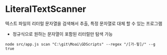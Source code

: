 # LiteralTextScanner
텍스트 파일의 리터럴 문자열을 검색해서 추출, 특정 문자열로 대체 할 수 있는 프로그램

- 정규식으로 원하는 문자열이 포함된 리터럴만 탐색 가능

```
node src/app.js scan "C:\git\Moai\GDScripts" --regex "/[가-힣]/" --g true
```
